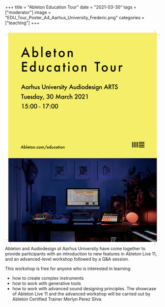 +++
title = "Ableton Education Tour"
date = "2021-03-30"
tags = ["moderator"]
image = "EDU_Tour_Poster_A4_Aarhus_University_Frederic.png"
categories = ["teaching"]
+++

![](EDU_Tour_Poster_A4_Aarhus_University_Frederic.jpg)
Ableton and Audiodesign at Aarhus University have come together to provide participants with an introduction to new features in Ableton Live 11, and an advanced-level workshop followed by a Q&A session.
<!--more-->
This workshop is free for anyone who is interested in learning:
- how to create complex instruments
- how to work with generative tools
- how to work with advanced sound designing principles.
The showcase of Ableton Live 11 and the advanced workshop will be carried out by Ableton Certified Trainer Merlyn Perez Silva